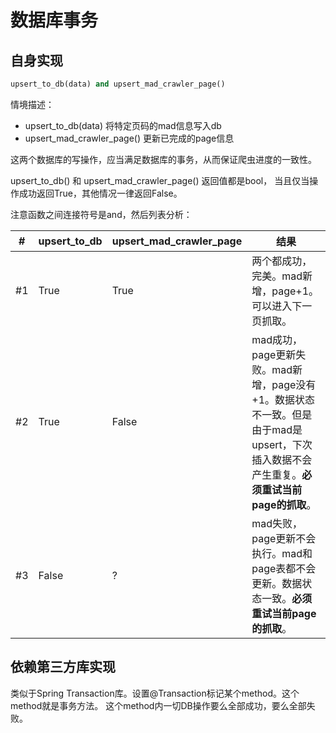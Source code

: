 # 数据库事务

## 自身实现
``` python
upsert_to_db(data) and upsert_mad_crawler_page()
```

情境描述：

- upsert_to_db(data) 将特定页码的mad信息写入db
- upsert_mad_crawler_page() 更新已完成的page信息

这两个数据库的写操作，应当满足数据库的事务，从而保证爬虫进度的一致性。

upsert_to_db() 和 upsert_mad_crawler_page() 返回值都是bool， 当且仅当操作成功返回True，其他情况一律返回False。

注意函数之间连接符号是and，然后列表分析：

|#|upsert_to_db|upsert_mad_crawler_page|结果|
|---|---|---|---|
|#1|True|True|两个都成功，完美。mad新增，page+1。可以进入下一页抓取。|
|#2|True|False|mad成功，page更新失败。mad新增，page没有+1。数据状态不一致。但是由于mad是upsert，下次插入数据不会产生重复。**必须重试当前page的抓取**。|
|#3|False|?|mad失败，page更新不会执行。mad和page表都不会更新。数据状态一致。**必须重试当前page的抓取**。|

## 依赖第三方库实现
类似于Spring Transaction库。设置@Transaction标记某个method。这个method就是事务方法。
这个method内一切DB操作要么全部成功，要么全部失败。